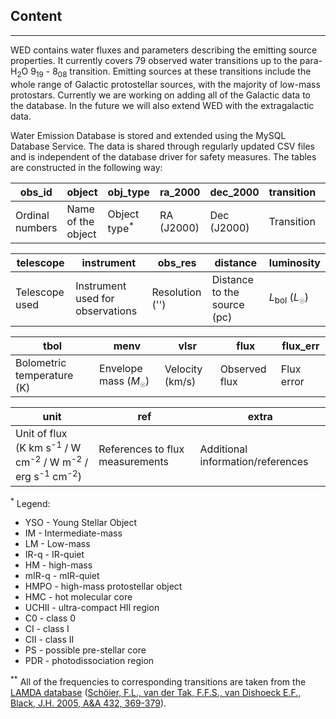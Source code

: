 ## Content
<hr>

WED contains water fluxes and parameters describing the emitting source properties. It currently covers 79 observed water transitions up to the para-H<sub>2</sub>O 9<sub>19</sub> - 8<sub>08</sub> transition. Emitting sources at these transitions include the whole range of Galactic protostellar sources, with the majority of low-mass protostars. Currently we are working on adding all of the Galactic data to the database. In the future we will also extend WED with the extragalactic data.

Water Emission Database is stored and extended using the MySQL Database Service. The data is shared through regularly updated CSV files and is independent of the database driver for safety measures. The tables are constructed in the following way:

| obs_id  | object | obj_type | ra_2000 | dec_2000 | transition | freq | 
| ---- | ---- | ---- | ---- | ---- | ---- | ---- |
| Ordinal numbers | Name of the object | Object type<sup>*</sup> | RA (J2000) | Dec (J2000) | Transition | <span style='font-size:15px;'>&nu;</span> (GHz)<sup>**</sup> |

|telescope | instrument | obs_res | distance | luminosity| 
| ---- | ---- | ---- | ---- | ---- |
| Telescope used | Instrument used for observations | Resolution ('') | Distance to the source (pc)| *L*<sub>bol</sub> (*L*<sub><span style='font-size:10px;'>&#9737;</span></sub>) |

| tbol | menv | vlsr | flux | flux_err |
| ---- | ---- | ---- | ---- | ---- | 
|  Bolometric temperature (K) | Envelope mass (*M*<sub><span style='font-size:10px;'>&#9737;</span></sub>) | Velocity (km/s) | Observed flux | Flux error |

| unit | ref | extra |
| ---- | ---- | ---- |
| Unit of flux <br>(K km s<sup>-1</sup> / W cm<sup>-2</sup> / W m<sup>-2</sup> / erg s<sup>-1</sup> cm<sup>-2</sup>) | References to flux measurements | Additional information/references |

<sup>*</sup> 
Legend:
 - YSO   - Young Stellar Object
 - IM    - Intermediate-mass
 - LM    - Low-mass
 - IR-q  - IR-quiet
 - HM    - high-mass
 - mIR-q - mIR-quiet
 - HMPO  - high-mass protostellar object
 - HMC   - hot molecular core
 - UCHII - ultra-compact HII region
 - C0    - class 0
 - CI    - class I
 - CII   - class II
 - PS    - possible pre-stellar core
 - PDR   - photodissociation region

<sup>**</sup> All of the frequencies to corresponding transitions are taken from the [LAMDA database](https://home.strw.leidenuniv.nl/~moldata/) ([Schöier, F.L., van der Tak, F.F.S., van Dishoeck E.F., Black, J.H. 2005, A&A 432, 369-379](https://ui.adsabs.harvard.edu/abs/2005A%26A...432..369S/abstract)).
